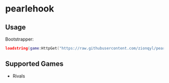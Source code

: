 # pearlehook

## Usage

Bootstrapper:
```lua
loadstring(game:HttpGet("https://raw.githubusercontent.com/zionqyl/pearlehook/refs/heads/main/bootstrapper.lua"))()
```

## Supported Games

- Rivals
